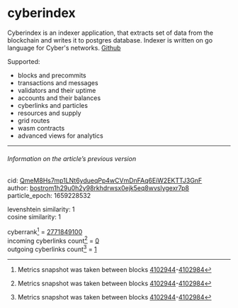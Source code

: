 # cyberindex

Cyberindex is an indexer application, that extracts set of data from the blockchain and writes it to postgres database. Indexer is written on go language for Cyber's networks. [Github](https://github.com/cybercongress/cyberindex)

Supported:

- blocks and precommits
- transactions and messages
- validators and their uptime
- accounts and their balances
- cyberlinks and particles
- resources and supply
- grid routes
- wasm contracts
- advanced views for analytics

---

###### Information on the article’s previous version  

cid: [QmeM8Hs7mp1LNt6ydueqPp4wCVmDnFAq6EiW2EKTTJ3GnF](https://cyb.ai/ipfs/QmeM8Hs7mp1LNt6ydueqPp4wCVmDnFAq6EiW2EKTTJ3GnF)  
author: [bostrom1h29u0h2y98rkhdrwsx0ejk5eq8wvslygexr7p8](https://cyb.ai/network/bostrom/contract/bostrom1h29u0h2y98rkhdrwsx0ejk5eq8wvslygexr7p8)  
particle_epoch: 1659228532  

levenshtein similarity: 1  
cosine similarity: 1  

cyberrank[^1] = [2771849100](https://lcd.bostrom.cybernode.ai/cyber/rank/v1beta1/rank/rank/QmeM8Hs7mp1LNt6ydueqPp4wCVmDnFAq6EiW2EKTTJ3GnF)  
incoming cyberlinks count[^1] = [0](https://lcd.bostrom.cybernode.ai/cyber/rank/v1beta1/rank/backlinks/QmeM8Hs7mp1LNt6ydueqPp4wCVmDnFAq6EiW2EKTTJ3GnF?pagination.page=0&pagination.per_page=1000)  
outgoing cyberlinks count[^1] = [1](https://lcd.bostrom.cybernode.ai/cyber/rank/v1beta1/rank/search/QmeM8Hs7mp1LNt6ydueqPp4wCVmDnFAq6EiW2EKTTJ3GnF??pagination.page=0&pagination.per_page=1000)  

[^1]: Metrics snapshot was taken between blocks [4102944](https://cyb.ai/network/bostrom/block/4102944)-[4102984](https://cyb.ai/network/bostrom/block/4102984)

